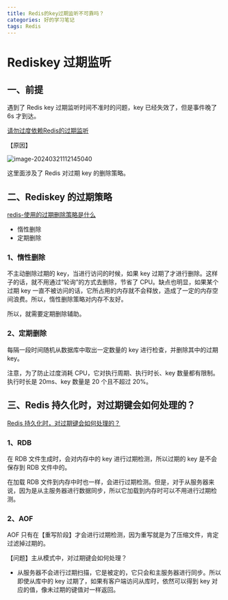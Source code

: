 ```yaml
---
title: Redis的key过期监听不可靠吗？
categories: 好的学习笔记
tags: Redis
---
```




# Rediskey 过期监听

## 一、前提

遇到了 Redis key 过期监听时间不准时的问题，key 已经失效了，但是事件晚了 6s 才到达。

[请勿过度依赖Redis的过期监听](https://juejin.cn/post/6844904158227595271?spm=a2c6h.12873639.article-detail.10.2a9c1b9aU1zxXK)



【原因】

![image-20240321112145040](https://note-1305755407.cos.ap-nanjing.myqcloud.com/note/image-20240321112145040.png)

这里面涉及了 Redis 对过期 key 的删除策略。

 

## 二、Rediskey 的过期策略

[redis-使用的过期删除策略是什么](https://www.xiaolincoding.com/redis/base/redis_interview.html#redis-%E4%BD%BF%E7%94%A8%E7%9A%84%E8%BF%87%E6%9C%9F%E5%88%A0%E9%99%A4%E7%AD%96%E7%95%A5%E6%98%AF%E4%BB%80%E4%B9%88)

* 惰性删除
* 定期删除



### 1、惰性删除

不主动删除过期的 key，当进行访问的时候，如果 key 过期了才进行删除。这样子的话，就不用通过“轮询”的方式去删除，节省了 CPU。缺点也明显，如果某个过期 key 一直不被访问的话，它所占用的内存就不会释放，造成了一定的内存空间浪费。所以，惰性删除策略对内存不友好。



所以，就需要定期删除辅助。

### 2、定期删除

每隔一段时间随机从数据库中取出一定数量的 key 进行检查，并删除其中的过期key。

注意，为了防止过度消耗 CPU，它对执行周期、执行时长、key 数量都有限制。执行时长是 20ms、key 数量是 20 个且不超过 20%。





## 三、Redis 持久化时，对过期键会如何处理的？

[Redis 持久化时，对过期键会如何处理的？](https://www.xiaolincoding.com/redis/base/redis_interview.html#redis-%E4%BD%BF%E7%94%A8%E7%9A%84%E8%BF%87%E6%9C%9F%E5%88%A0%E9%99%A4%E7%AD%96%E7%95%A5%E6%98%AF%E4%BB%80%E4%B9%88)

### 1、RDB

在 RDB 文件生成时，会对内存中的 key 进行过期检测，所以过期的 key 是不会保存到 RDB 文件中的。

在加载 RDB 文件到内存中时也一样，会进行过期检测。但是，对于从服务器来说，因为是从主服务器进行数据同步，所以它加载到内存时可以不用进行过期检测。



### 2、AOF

AOF 只有在【重写阶段】才会进行过期检测，因为重写就是为了压缩文件，肯定过滤掉过期的。



【问题】主从模式中，对过期键会如何处理？

* 从服务器不会进行过期扫描，它是被定的，它只会和主服务器进行同步。所以即使从库中的 key 过期了，如果有客户端访问从库时，依然可以得到 key 对应的值，像未过期的键值对一样返回。






